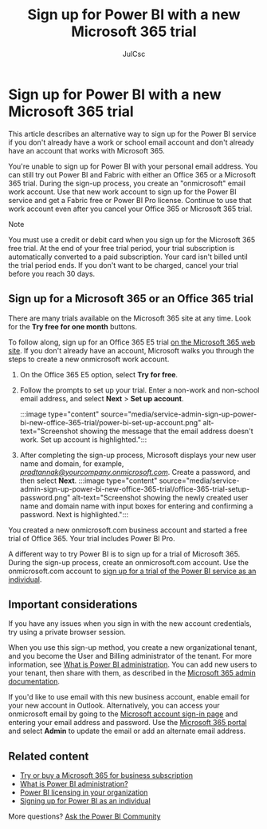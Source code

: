 ﻿---
title: Sign up for Power BI with a new Microsoft 365 trial
description: Learn how to sign up for a Microsoft 365 trial to access Power BI when you don't have a work or school email account.
author: JulCsc
ms.author: juliacawthra
ms.reviewer: ''
ms.service: powerbi
ms.subservice: powerbi-admin
ms.topic: how-to
ms.date: 08/27/2024
ms.custom: licensing support
LocalizationGroup: Administration
---

# Sign up for Power BI with a new Microsoft 365 trial

This article describes an alternative way to sign up for the Power BI service if you don't already have a work or school email account and don't already have an account that works with Microsoft 365.

You're unable to sign up for Power BI with your personal email address. You can still try out Power BI and Fabric with either an Office 365 or a Microsoft 365 trial. During the sign-up process, you create an "onmicrosoft" email work account. Use that new work account to sign up for the Power BI service and get a Fabric free or Power BI Pro license. Continue to use that work account even after you cancel your Office 365 or Microsoft 365 trial.

> [!NOTE]
> You must use a credit or debit card when you sign up for the Microsoft 365 free trial. At the end of your free trial period, your trial subscription is automatically converted to a paid subscription. Your card isn't billed until the trial period ends. If you don't want to be charged, cancel your trial before you reach 30 days.

## Sign up for a Microsoft 365 or an Office 365 trial

There are many trials available on the Microsoft 365 site at any time. Look for the **Try free for one month** buttons.

To follow along, sign up for an Office 365 E5 trial [on the Microsoft 365 web site](https://www.microsoft.com/en-us/microsoft-365/enterprise/office365-plans-and-pricing). If you don't already have an account, Microsoft walks you through the steps to create a new onmicrosoft work account. 

1. On the Office 365 E5 option, select **Try for free**.
1. Follow the prompts to set up your trial. Enter a non-work and non-school email address, and select **Next** > **Set up account**.  

    :::image type="content" source="media/service-admin-sign-up-power-bi-new-office-365-trial/power-bi-set-up-account.png" alt-text="Screenshot showing the message that the email address doesn't work. Set up account is highlighted.":::

1. After completing the sign-up process, Microsoft displays your new user name and domain, for example, *pradtannak@yourcompany.onmicrosoft.com*. Create a password, and then select **Next**.
   :::image type="content" source="media/service-admin-sign-up-power-bi-new-office-365-trial/office-365-trial-setup-password.png" alt-text="Screenshot showing the newly created user name and domain name with input boxes for entering and confirming a password. Next is highlighted.":::

You created a new onmicrosoft.com business account and started a free trial of Office 365. Your trial includes Power BI Pro. 

A different way to try Power BI is to sign up for a trial of Microsoft 365. During the sign-up process, create an onmicrosoft.com account. Use the onmicrosoft.com account to [sign up for a trial of the Power BI service as an individual](/power-bi/fundamentals/service-self-service-signup-purchase-for-power-bi).

## Important considerations

If you have any issues when you sign in with the new account credentials, try using a private browser session.

When you use this sign-up method, you create a new organizational tenant, and you become the User and Billing administrator of the tenant. For more information, see [What is Power BI administration](/power-bi/admin/service-admin-administering-power-bi-in-your-organization). You can add new users to your tenant, then share with them, as described in the [Microsoft 365 admin documentation](https://support.office.com/article/Add-users-individually-to-Office-365---Admin-Help-1970f7d6-03b5-442f-b385-5880b9c256ec).

If you'd like to use email with this new business account, enable email for your new account in Outlook. Alternatively, you can access your onmicrosoft email by going to the [Microsoft account sign-in page](https://account.microsoft.com/) and entering your email address and password. Use the [Microsoft 365 portal](https://portal.office.com) and select **Admin** to update the email or add an alternate email address. 

## Related content

- [Try or buy a Microsoft 365 for business subscription](/microsoft-365/commerce/try-or-buy-microsoft-365)
-  [What is Power BI administration?](/power-bi/admin/service-admin-administering-power-bi-in-your-organization)  
- [Power BI licensing in your organization](service-admin-licensing-organization.md)  
- [Signing up for Power BI as an individual](/power-bi/fundamentals/service-self-service-signup-purchase-for-power-bi)

More questions? [Ask the Power BI Community](https://community.powerbi.com/)


